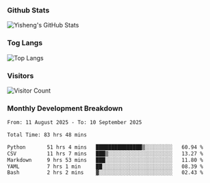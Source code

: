 ### Github Stats
![Yisheng's GitHub Stats](https://github-readme-stats-9qabuvhk1-gongyisheng.vercel.app/api?username=gongyisheng&count_private=true&show_icons=true)
### Tog Langs
![Top Langs](https://github-readme-stats-9qabuvhk1-gongyisheng.vercel.app/api/top-langs/?username=gongyisheng&layout=compact)
### Visitors
![Visitor Count](https://profile-counter.glitch.me/gongyisheng/count.svg)
### Monthly Development Breakdown
<!--START_SECTION:waka-->

```txt
From: 11 August 2025 - To: 10 September 2025

Total Time: 83 hrs 48 mins

Python       51 hrs 4 mins   ███████████████▒░░░░░░░░░   60.94 %
CSV          11 hrs 7 mins   ███▒░░░░░░░░░░░░░░░░░░░░░   13.27 %
Markdown     9 hrs 53 mins   ███░░░░░░░░░░░░░░░░░░░░░░   11.80 %
YAML         7 hrs 1 min     ██░░░░░░░░░░░░░░░░░░░░░░░   08.39 %
Bash         2 hrs 2 mins    ▓░░░░░░░░░░░░░░░░░░░░░░░░   02.43 %
```

<!--END_SECTION:waka-->
